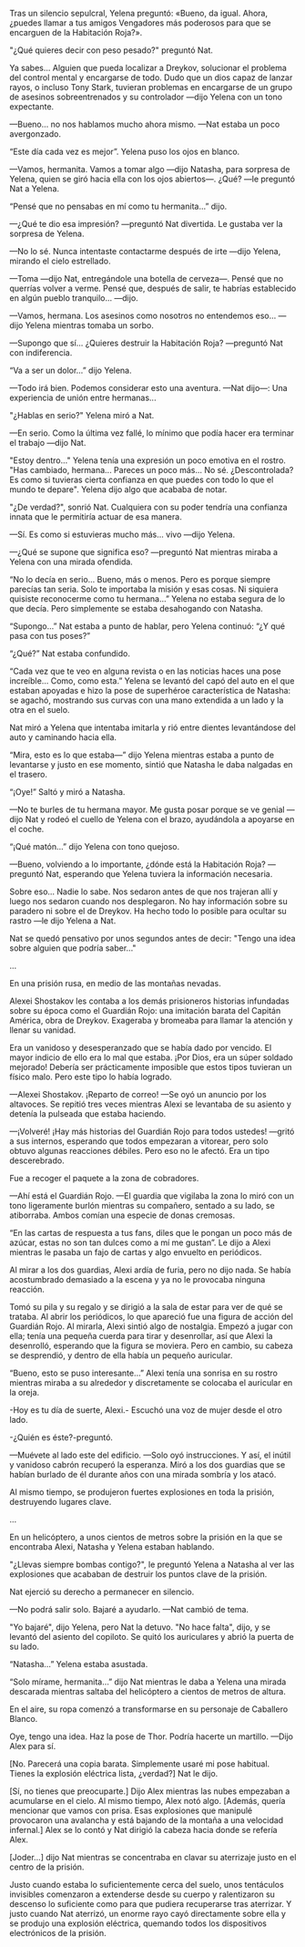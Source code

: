 
Tras un silencio sepulcral, Yelena preguntó: «Bueno, da igual. Ahora, ¿puedes llamar a tus amigos Vengadores más poderosos para que se encarguen de la Habitación Roja?».

"¿Qué quieres decir con peso pesado?" preguntó Nat.

Ya sabes... Alguien que pueda localizar a Dreykov, solucionar el problema del control mental y encargarse de todo. Dudo que un dios capaz de lanzar rayos, o incluso Tony Stark, tuvieran problemas en encargarse de un grupo de asesinos sobreentrenados y su controlador —dijo Yelena con un tono expectante.

—Bueno… no nos hablamos mucho ahora mismo. —Nat estaba un poco avergonzado.

“Este día cada vez es mejor”. Yelena puso los ojos en blanco.

—Vamos, hermanita. Vamos a tomar algo —dijo Natasha, para sorpresa de Yelena, quien se giró hacia ella con los ojos abiertos—. ¿Qué? —le preguntó Nat a Yelena.

“Pensé que no pensabas en mí como tu hermanita…” dijo.

—¿Qué te dio esa impresión? —preguntó Nat divertida. Le gustaba ver la sorpresa de Yelena.

—No lo sé. Nunca intentaste contactarme después de irte —dijo Yelena, mirando el cielo estrellado.

—Toma —dijo Nat, entregándole una botella de cerveza—. Pensé que no querrías volver a verme. Pensé que, después de salir, te habrías establecido en algún pueblo tranquilo... —dijo.

—Vamos, hermana. Los asesinos como nosotros no entendemos eso... —dijo Yelena mientras tomaba un sorbo.

—Supongo que sí... ¿Quieres destruir la Habitación Roja? —preguntó Nat con indiferencia.

“Va a ser un dolor…” dijo Yelena.

—Todo irá bien. Podemos considerar esto una aventura. —Nat dijo—: Una experiencia de unión entre hermanas...

"¿Hablas en serio?" Yelena miró a Nat.

—En serio. Como la última vez fallé, lo mínimo que podía hacer era terminar el trabajo —dijo Nat.

"Estoy dentro..." Yelena tenía una expresión un poco emotiva en el rostro. "Has cambiado, hermana... Pareces un poco más... No sé. ¿Descontrolada? Es como si tuvieras cierta confianza en que puedes con todo lo que el mundo te depare". Yelena dijo algo que acababa de notar.

"¿De verdad?", sonrió Nat. Cualquiera con su poder tendría una confianza innata que le permitiría actuar de esa manera.

—Sí. Es como si estuvieras mucho más... vivo —dijo Yelena.

—¿Qué se supone que significa eso? —preguntó Nat mientras miraba a Yelena con una mirada ofendida.

“No lo decía en serio… Bueno, más o menos. Pero es porque siempre parecías tan seria. Solo te importaba la misión y esas cosas. Ni siquiera quisiste reconocerme como tu hermana…” Yelena no estaba segura de lo que decía. Pero simplemente se estaba desahogando con Natasha.

“Supongo…” Nat estaba a punto de hablar, pero Yelena continuó: “¿Y qué pasa con tus poses?”

“¿Qué?” Nat estaba confundido.

“Cada vez que te veo en alguna revista o en las noticias haces una pose increíble… Como, como esta.” Yelena se levantó del capó del auto en el que estaban apoyadas e hizo la pose de superhéroe característica de Natasha: se agachó, mostrando sus curvas con una mano extendida a un lado y la otra en el suelo.

Nat miró a Yelena que intentaba imitarla y rió entre dientes levantándose del auto y caminando hacia ella.

“Mira, esto es lo que estaba—” dijo Yelena mientras estaba a punto de levantarse y justo en ese momento, sintió que Natasha le daba nalgadas en el trasero.

“¡Oye!” Saltó y miró a Natasha.

—No te burles de tu hermana mayor. Me gusta posar porque se ve genial —dijo Nat y rodeó el cuello de Yelena con el brazo, ayudándola a apoyarse en el coche.

“¡Qué matón…” dijo Yelena con tono quejoso.

—Bueno, volviendo a lo importante, ¿dónde está la Habitación Roja? —preguntó Nat, esperando que Yelena tuviera la información necesaria.

Sobre eso… Nadie lo sabe. Nos sedaron antes de que nos trajeran allí y luego nos sedaron cuando nos desplegaron. No hay información sobre su paradero ni sobre el de Dreykov. Ha hecho todo lo posible para ocultar su rastro —le dijo Yelena a Nat.

Nat se quedó pensativo por unos segundos antes de decir: "Tengo una idea sobre alguien que podría saber..."

…

En una prisión rusa, en medio de las montañas nevadas.

Alexei Shostakov les contaba a los demás prisioneros historias infundadas sobre su época como el Guardián Rojo: una imitación barata del Capitán América, obra de Dreykov. Exageraba y bromeaba para llamar la atención y llenar su vanidad.

Era un vanidoso y desesperanzado que se había dado por vencido. El mayor indicio de ello era lo mal que estaba. ¡Por Dios, era un súper soldado mejorado! Debería ser prácticamente imposible que estos tipos tuvieran un físico malo. Pero este tipo lo había logrado.

—Alexei Shostakov. ¡Reparto de correo! —Se oyó un anuncio por los altavoces. Se repitió tres veces mientras Alexi se levantaba de su asiento y detenía la pulseada que estaba haciendo.

—¡Volveré! ¡Hay más historias del Guardián Rojo para todos ustedes! —gritó a sus internos, esperando que todos empezaran a vitorear, pero solo obtuvo algunas reacciones débiles. Pero eso no le afectó. Era un tipo descerebrado.

Fue a recoger el paquete a la zona de cobradores.

—Ahí está el Guardián Rojo. —El guardia que vigilaba la zona lo miró con un tono ligeramente burlón mientras su compañero, sentado a su lado, se atiborraba. Ambos comían una especie de donas cremosas.

“En las cartas de respuesta a tus fans, diles que le pongan un poco más de azúcar, estas no son tan dulces como a mí me gustan”. Le dijo a Alexi mientras le pasaba un fajo de cartas y algo envuelto en periódicos.

Al mirar a los dos guardias, Alexi ardía de furia, pero no dijo nada. Se había acostumbrado demasiado a la escena y ya no le provocaba ninguna reacción.

Tomó su pila y su regalo y se dirigió a la sala de estar para ver de qué se trataba. Al abrir los periódicos, lo que apareció fue una figura de acción del Guardián Rojo. Al mirarla, Alexi sintió algo de nostalgia. Empezó a jugar con ella; tenía una pequeña cuerda para tirar y desenrollar, así que Alexi la desenrolló, esperando que la figura se moviera. Pero en cambio, su cabeza se desprendió, y dentro de ella había un pequeño auricular.

“Bueno, esto se puso interesante…” Alexi tenía una sonrisa en su rostro mientras miraba a su alrededor y discretamente se colocaba el auricular en la oreja.

-Hoy es tu día de suerte, Alexi.- Escuchó una voz de mujer desde el otro lado.

-¿Quién es éste?-preguntó.

—Muévete al lado este del edificio. —Solo oyó instrucciones. Y así, el inútil y vanidoso cabrón recuperó la esperanza. Miró a los dos guardias que se habían burlado de él durante años con una mirada sombría y los atacó.

Al mismo tiempo, se produjeron fuertes explosiones en toda la prisión, destruyendo lugares clave.

…

En un helicóptero, a unos cientos de metros sobre la prisión en la que se encontraba Alexi, Natasha y Yelena estaban hablando.

"¿Llevas siempre bombas contigo?", le preguntó Yelena a Natasha al ver las explosiones que acababan de destruir los puntos clave de la prisión.

Nat ejerció su derecho a permanecer en silencio.

—No podrá salir solo. Bajaré a ayudarlo. —Nat cambió de tema.

"Yo bajaré", dijo Yelena, pero Nat la detuvo. "No hace falta", dijo, y se levantó del asiento del copiloto. Se quitó los auriculares y abrió la puerta de su lado.

“Natasha…” Yelena estaba asustada.

“Solo mírame, hermanita…” dijo Nat mientras le daba a Yelena una mirada descarada mientras saltaba del helicóptero a cientos de metros de altura.

En el aire, su ropa comenzó a transformarse en su personaje de Caballero Blanco.

Oye, tengo una idea. Haz la pose de Thor. Podría hacerte un martillo. —Dijo Alex para sí.

[No. Parecerá una copia barata. Simplemente usaré mi pose habitual. Tienes la explosión eléctrica lista, ¿verdad?] Nat le dijo.

[Sí, no tienes que preocuparte.] Dijo Alex mientras las nubes empezaban a acumularse en el cielo. Al mismo tiempo, Alex notó algo. [Además, quería mencionar que vamos con prisa. Esas explosiones que manipulé provocaron una avalancha y está bajando de la montaña a una velocidad infernal.] Alex se lo contó y Nat dirigió la cabeza hacia donde se refería Alex.

[Joder…] dijo Nat mientras se concentraba en clavar su aterrizaje justo en el centro de la prisión.

Justo cuando estaba lo suficientemente cerca del suelo, unos tentáculos invisibles comenzaron a extenderse desde su cuerpo y ralentizaron su descenso lo suficiente como para que pudiera recuperarse tras aterrizar. Y justo cuando Nat aterrizó, un enorme rayo cayó directamente sobre ella y se produjo una explosión eléctrica, quemando todos los dispositivos electrónicos de la prisión.
